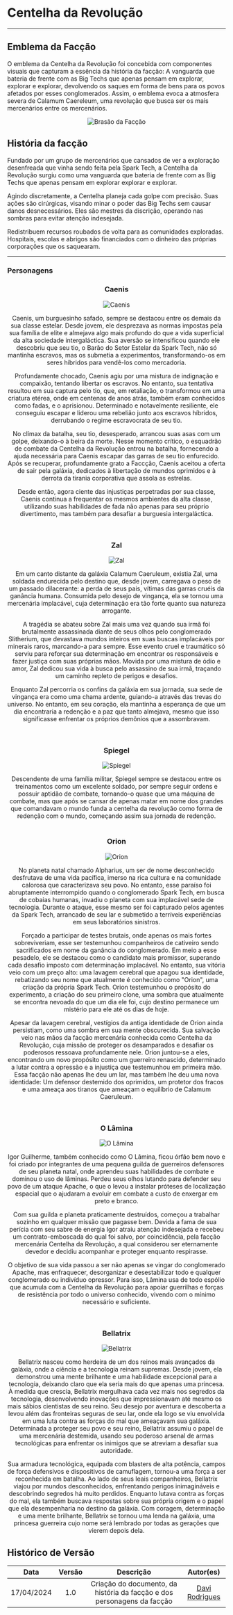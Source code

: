 # Centelha da Revolução
<hr/>

## Emblema da Facção

O emblema da Centelha da Revolução foi concebida com componentes visuais que capturam a essência da história da facção: A vanguarda que bateria de frente com as Big Techs que apenas pensam em explorar, explorar e explorar, devolvendo os saques em forma de bens para os povos afetados por esses conglomerados. Assim, o emblema evoca a atmosfera severa de Calamum Caereleum, uma revolução que busca ser os mais mercenários entre os mercenários.

<center>
<span>

![Brasão da Facção](../assets/LogoFaccao.png)

</span>
</center>


## História da facção

Fundado por um grupo de mercenários que cansados de ver a exploração desenfreada que vinha sendo feita pela Spark Tech, a Centelha da Revolução surgiu como uma vanguarda que bateria de frente com as Big Techs que apenas pensam em explorar explorar e explorar.

Agindo discretamente, a Centelha planeja cada golpe com precisão. Suas ações são cirúrgicas, visando minar o poder das Big Techs sem causar danos desnecessários. Eles são mestres da discrição, operando nas sombras para evitar atenção indesejada. 

Redistribuem recursos roubados de volta para as comunidades exploradas. Hospitais, escolas e abrigos são financiados com o dinheiro das próprias corporações que os saquearam.
<hr/>

### Personagens

<center>
<h3><b> Caenis </b></h3>
</center>

<center>
<span>

![Caenis](../assets/PersonCaenis.jpg)

</span>
</center>

<center>
Caenis, um burguesinho safado, sempre se destacou entre os demais da sua classe estelar. Desde jovem, ele desprezava as normas impostas pela sua família de elite e almejava algo mais profundo do que a vida superficial da alta sociedade intergaláctica. Sua aversão se intensificou quando ele descobriu que seu tio, o Barão do Setor Estelar da Spark Tech, não só mantinha escravos, mas os submetia a experimentos, transformando-os em seres híbridos para vendê-los como mercadoria.

Profundamente chocado, Caenis agiu por uma mistura de indignação e compaixão, tentando libertar os escravos. No entanto, sua tentativa resultou em sua captura pelo tio, que, em retaliação, o transformou em uma criatura etérea, onde em centenas de anos atrás, também eram conhecidos como fadas, e o aprisionou. Determinado e notavelmente resiliente, ele conseguiu escapar e liderou uma rebelião junto aos escravos híbridos, derrubando o regime escravocrata de seu tio.

No clímax da batalha, seu tio, desesperado, arrancou suas asas com um golpe, deixando-o à beira da morte. Nesse momento crítico, o esquadrão de combate da Centelha da Revolução entrou na batalha, fornecendo a ajuda necessária para Caenis escapar das garras de seu tio enfurecido. Após se recuperar, profundamente grato a Faccção, Caenis aceitou a oferta de sair pela galáxia, dedicados à libertação de mundos oprimidos e à derrota da tirania corporativa que assola as estrelas.

Desde então, agora ciente das injustiças perpetradas por sua classe, Caenis continua a frequentar os mesmos ambientes da alta classe, utilizando suas habilidades de fada não apenas para seu próprio divertimento, mas também para desafiar a burguesia intergaláctica.
</center>
<br/>

<center>
<h3><b> Zal </b></h3>
</center>

<center>
<span>

![Zal](../assets/PersonZal.jpg)

</span>
</center>

<center>
Em um canto distante da galáxia Calamum Caeruleum, existia Zal, uma soldada endurecida pelo destino que, desde jovem, carregava o peso de um passado dilacerante: a perda de seus pais, vítimas das garras cruéis da ganância humana. Consumida pelo desejo de vingança, ela se tornou uma mercenária implacável, cuja determinação era tão forte quanto sua natureza arrogante.

A tragédia se abateu sobre Zal mais uma vez quando sua irmã foi brutalmente assassinada diante de seus olhos pelo conglomerado Slitherium, que devastava mundos inteiros em suas buscas implacáveis por minerais raros, marcando-a para sempre. Esse evento cruel e traumático só serviu para reforçar sua determinação em encontrar os responsáveis e fazer justiça com suas próprias mãos. Movida por uma mistura de ódio e amor, Zal dedicou sua vida à busca pelo assassino de sua irmã, traçando um caminho repleto de perigos e desafios.

Enquanto Zal percorria os confins da galáxia em sua jornada, sua sede de vingança era como uma chama ardente, guiando-a através das trevas do universo. No entanto, em seu coração, ela mantinha a esperança de que um dia encontraria a redenção e a paz que tanto almejava, mesmo que isso significasse enfrentar os próprios demônios que a assombravam.
</center>
<br/>

<center>
<h3><b> Spiegel </b></h3>
</center>

<center>
<span>

![Spiegel](../assets/PersonSpiegel.jpg)

</span>
</center>

<center>
Descendente de uma família militar, Spiegel sempre se destacou entre os treinamentos como um excelente soldado, por sempre seguir ordens e possuir aptidão de combate, tornando-o quase que uma máquina de combate, mas que após se cansar de apenas matar em nome dos grandes que comandavam o mundo funda a centelha da revolução como forma de redenção com o mundo, começando assim sua jornada de redenção.
</center>
<br/>

<center>
<h3><b> Orion </b></h3>
</center>

<center>
<span>

![Orion](../assets/PersonOrion.jpeg)

</span>
</center>

<center>
No planeta natal chamado Alpharius, um ser de nome desconhecido desfrutava de uma vida pacífica, imerso na rica cultura e na comunidade calorosa que caracterizava seu povo. No entanto, esse paraíso foi abruptamente interrompido quando o conglomerado Spark Tech, em busca de cobaias humanas, invadiu o planeta com sua implacável sede de tecnologia. Durante o ataque, esse mesmo ser foi capturado pelos agentes da Spark Tech, arrancado de seu lar e submetido a terríveis experiências em seus laboratórios sinistros.

Forçado a participar de testes brutais, onde apenas os mais fortes sobreviveriam, esse ser testemunhou companheiros de cativeiro sendo sacrificados em nome da ganância do conglomerado. Em meio a esse pesadelo, ele se destacou como o candidato mais promissor, superando cada desafio imposto com determinação implacável. No entanto, sua vitória veio com um preço alto: uma lavagem cerebral que apagou sua identidade, rebatizando seu nome que atualmente é conhecido como "Orion", uma criação da própria Spark Tech. Orion testemunhou o propósito do experimento, a criação do seu primeiro clone, uma sombra que atualmente se encontra nevoada do que um dia ele foi, cujo destino permanece um mistério para ele até os dias de hoje.

Apesar da lavagem cerebral, vestígios da antiga identidade de Orion ainda persistiam, como uma sombra em sua mente obscurecida. Sua salvação veio nas mãos da facção mercenária conhecida como Centelha da Revolução, cuja missão de proteger os desamparados e desafiar os poderosos ressoava profundamente nele. Orion juntou-se a eles, encontrando um novo propósito como um guerreiro renascido, determinado a lutar contra a opressão e a injustiça que testemunhou em primeira mão. Essa facção não apenas lhe deu um lar, mas também lhe deu uma nova identidade: Um defensor destemido dos oprimidos, um protetor dos fracos e uma ameaça aos tiranos que ameaçam o equilíbrio de Calamum Caeruleum.
</center>

<br/>

<center>
<h3><b> O Lâmina </b></h3>
</center>

<center>
<span>

![O Lâmina](../assets/PersonLamina.jpg)

</span>
</center>

<center>
Igor Guilherme, também conhecido como O Lâmina, ficou órfão bem novo e foi criado por integrantes de uma pequena guilda de guerreiros defensores de seu planeta natal, onde aprendeu suas habilidades de combate e dominou o uso de lâminas. Perdeu seus olhos lutando para defender seu povo de um ataque Apache, o que o levou a instalar próteses de localização espacial que o ajudaram a evoluir em combate a custo de enxergar em preto e branco.

Com sua guilda e planeta praticamente destruídos, começou a trabalhar sozinho em qualquer missão que pagasse bem. Devida a fama de sua perícia com seu sabre de energia Igor atraiu atenção indesejada e recebeu um contrato-emboscada do qual foi salvo, por coincidência, pela facção mercenária Centelha da Revolução, a qual considerou ser eternamente devedor e decidiu acompanhar e proteger enquanto respirasse.

O objetivo de sua vida passou a ser não apenas se vingar do conglomerado Apache, mas enfraquecer, desorganizar e desestabilizar todo e qualquer conglomerado ou indivíduo opressor. Para isso, Lâmina usa de todo espólio que acumula com a Centelha da Revolução para apoiar guerrilhas e forças de resistência por todo o universo conhecido, vivendo com o mínimo necessário e suficiente.
</center>

<br/>

<center>
<h3><b> Bellatrix </b></h3>
</center>

<center>
<span>

![Bellatrix](../assets/PersonBellatrix.jpg)

</span>
</center>

<center>
Bellatrix nasceu como herdeira de um dos reinos mais avançados da galáxia, onde a ciência e a tecnologia reinam supremas. Desde jovem, ela demonstrou uma mente brilhante e uma habilidade excepcional para a tecnologia, deixando claro que ela seria mais do que apenas uma princesa. À medida que crescia, Bellatrix mergulhava cada vez mais nos segredos da tecnologia, desenvolvendo inovações que impressionavam até mesmo os mais sábios cientistas de seu reino. Seu desejo por aventura e descoberta a levou além das fronteiras seguras de seu lar, onde ela logo se viu envolvida em uma luta contra as forças do mal que ameaçavam sua galáxia. Determinada a proteger seu povo e seu reino, Bellatrix assumiu o papel de uma mercenária destemida, usando seu poderoso arsenal de armas tecnológicas para enfrentar os inimigos que se atreviam a desafiar sua autoridade.

Sua armadura tecnológica, equipada com blasters de alta potência, campos de força defensivos e dispositivos de camuflagem, tornou-a uma força a ser reconhecida em batalha.
Ao lado de seus leais companheiros, Bellatrix viajou por mundos desconhecidos, enfrentando perigos inimagináveis e descobrindo segredos há muito perdidos. Enquanto lutava contra as forças do mal, ela também buscava respostas sobre sua própria origem e o papel que ela desempenharia no destino da galáxia.
Com coragem, determinação e uma mente brilhante, Bellatrix se tornou uma lenda na galáxia, uma princesa guerreira cujo nome será lembrado por todas as gerações que vierem depois dela.
</center>

## Histórico de Versão

| Data | Versão                                   | Descrição                                          | Autor(es)                     |
| :------------: | :--------------------------------------: | :-----------------------------------------------: | :--------------------------: |
17/04/2024 | 1.0 | Criação do documento, da história da facção e dos personagens da facção | [Davi Rodrigues](https://github.com/DaviRogs) |